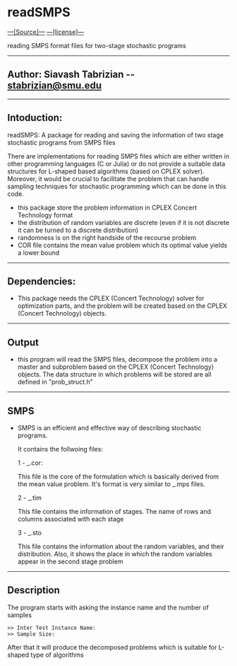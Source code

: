 #  readSMPS

[—[Source]—](https://github.com/siavashtab/readSMPS-CPP/tree/master/src)
[—[license]—](https://github.com/siavashtab/readSMPS-CPP/blob/master/LICENSE)

reading SMPS format files for two-stage stochastic programs

------------------

##  Author: Siavash Tabrizian -- stabrizian@smu.edu

------------------

## Intoduction:

readSMPS: A package for reading and saving the information of two stage stochastic programs from SMPS files

There are implementations for reading SMPS files which are either written in other 
programming languages (C or Julia) or do not provide a suitable data structures for L-shaped 
based algorithms (based on CPLEX solver). Moreover, it would be crucial to facilitate the problem that can handle sampling 
techniques for stochastic programming which can be done in this code.

-  this package store the problem information in CPLEX Concert Technology format
-  the distribution of random variables are discrete (even if it is not discrete it can be turned to a discrete distribution)
-  randomness is on the right handside of the recourse problem
-  COR file contains the mean value problem which its optimal value yields a lower bound

------------------

## Dependencies:

- This package needs the CPLEX (Concert Technology) solver for optimization parts, 
  and the problem will be created based on the  CPLEX (Concert Technology) objects.

------------------

## Output

- this program will read the SMPS files, decompose the problem
  into a master and subproblem based on the CPLEX (Concert Technology) objects. 
  The data structure in which problems will be stored are all defined in "prob_struct.h"

------------------

## SMPS 

- SMPS is an efficient and effective way of describing stochastic programs. 

  It contains the follwoing files:
  
  1 - _.cor:
  
     This file is the core of the formulation which is basically derived from the 
	 mean value problem. It's format is very similar to _.mps files.
	 
  2 - _.tim
    
	This file contains the information of stages. The name of rows and columns 
	associated with each stage
	
  3 - _.sto
  
    This file contains the information about the random variables, and their distribution.
	Also, it shows the place in which the random variables appear in the second stage problem

-------------------

## Description

The program starts with asking the instance name and the number of samples
~~~~
>> Inter Test Instance Name:
>> Sample Size:
~~~~
After that it will produce the decomposed problems which is suitable for 
L-shaped type of algorithms

